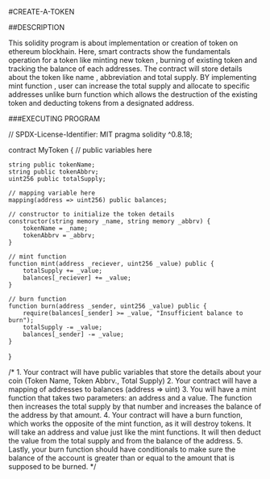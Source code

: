 #CREATE-A-TOKEN

##DESCRIPTION

This  solidity program is about implementation or creation of token  on ethereum blockhain.
Here, smart contracts show the fundamentals operation for a token like minting new token ,
burning of existing  token  and tracking the balance of each addresses. The contract will 
store details about the token like name , abbreviation and total supply. BY implementing 
mint function , user can increase the total supply and allocate to specific addresses unlike 
burn function which allows the destruction of the existing token and deducting tokens from a 
designated address.

###EXECUTING PROGRAM

// SPDX-License-Identifier: MIT
pragma solidity ^0.8.18;

contract MyToken {
    // public variables here
    
    string public tokenName;
    string public tokenAbbrv;
    uint256 public totalSupply;

    // mapping variable here
    mapping(address => uint256) public balances;

    // constructor to initialize the token details
    constructor(string memory _name, string memory _abbrv) {
        tokenName = _name;
        tokenAbbrv = _abbrv;
    }

    // mint function
    function mint(address _reciever, uint256 _value) public {
        totalSupply += _value;
        balances[_reciever] += _value;
    }

    // burn function
    function burn(address _sender, uint256 _value) public {
        require(balances[_sender] >= _value, "Insufficient balance to burn");
        totalSupply -= _value;
        balances[_sender] -= _value;
    }
}



/*
    1. Your contract will have public variables that store the details about your coin (Token Name, Token Abbrv., Total Supply)
    2. Your contract will have a mapping of addresses to balances (address => uint)
    3. You will have a mint function that takes two parameters: an address and a value. 
       The function then increases the total supply by that number and increases the balance 
       of the address by that amount.
    4. Your contract will have a burn function, which works the opposite of the mint function, as it will destroy tokens. 
       It will take an address and value just like the mint functions. It will then deduct the value from the total supply 
       and from the balance of the address.
    5. Lastly, your burn function should have conditionals to make sure the balance of the account is greater than or equal 
       to the amount that is supposed to be burned.
*/







